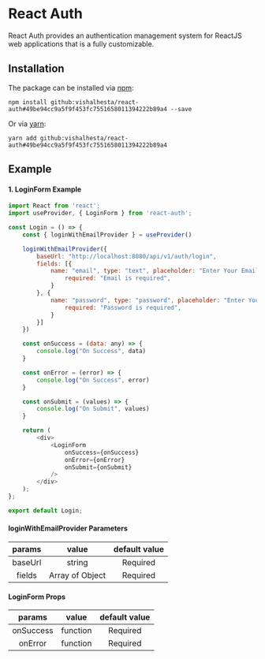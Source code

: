# React Auth
React Auth provides an authentication management system for ReactJS web applications that is a fully customizable.
## Installation

The package can be installed via [npm](https://github.com/npm/cli):

```
npm install github:vishalhesta/react-auth#49be94cc9a5f9f453fc7551658011394222b89a4 --save
```

Or via [yarn](https://github.com/yarnpkg/yarn):

```
yarn add github:vishalhesta/react-auth#49be94cc9a5f9f453fc7551658011394222b89a4
```

## Example

#### 1. LoginForm Example

```js
import React from 'react';
import useProvider, { LoginForm } from 'react-auth';

const Login = () => {
	const { loginWithEmailProvider } = useProvider()

	loginWithEmailProvider({
		baseUrl: "http://localhost:8080/api/v1/auth/login",
		fields: [{
			name: "email", type: "text", placeholder: "Enter Your Email", rules: {
				required: "Email is required",
			}
		}, {
			name: "password", type: "password", placeholder: "Enter Your Password", rules: {
				required: "Password is required",
			}
		}]
	})

	const onSuccess = (data: any) => {
		console.log("On Success", data)
	}

	const onError = (error) => {
		console.log("On Success", error)
	}

	const onSubmit = (values) => {
		console.log("On Submit", values)
	}

	return (
		<div>
			<LoginForm
				onSuccess={onSuccess}
				onError={onError}
				onSubmit={onSubmit}
			/>
		</div>
	);
};

export default Login;
```

#### loginWithEmailProvider Parameters
|    params    |     value           |                default value                        |
|:------------:|:-------------------:|:---------------------------------------------------:|
|     baseUrl  |     string          |                Required                             |
|     fields   |   Array  of Object  |                Required                             |

#### LoginForm Props
|    params    |     value           |                default value                        |
|:------------:|:-------------------:|:---------------------------------------------------:|
|     onSuccess  |     function        |                Required                           |
|     onError    |     function        |                Required                           |
